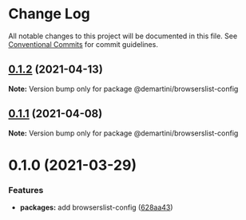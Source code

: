 # Change Log

All notable changes to this project will be documented in this file.
See [Conventional Commits](https://conventionalcommits.org) for commit guidelines.

## [0.1.2](https://github.com/demartini/base-configs/compare/@demartini/browserslist-config@0.1.1...@demartini/browserslist-config@0.1.2) (2021-04-13)

**Note:** Version bump only for package @demartini/browserslist-config





## [0.1.1](https://github.com/demartini/base-configs/compare/@demartini/browserslist-config@0.1.0...@demartini/browserslist-config@0.1.1) (2021-04-08)

**Note:** Version bump only for package @demartini/browserslist-config





# 0.1.0 (2021-03-29)


### Features

* **packages:** add browserslist-config ([628aa43](https://github.com/demartini/base-configs/commit/628aa4304cb6f43ad216dbe815463ad225d4466c))
